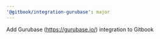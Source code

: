 ```yaml
---
'@gitbook/integration-gurubase': major
---
```


Add Gurubase (https://gurubase.io/) integration to Gitbook
